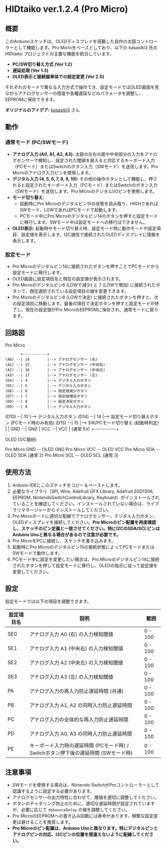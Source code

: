 # HIDtaiko ver.1.2.4 (Pro Micro)

## 概要

このArduinoスケッチは、OLEDディスプレイを搭載した自作の太鼓コントローラーとして機能します。Pro Microをベースとしており、以下の kasasiki3 氏の HIDtaiko プロジェクトの主要な機能を統合しています。

* **PC/SW切り替え方式 (Ver 1.2)**
* **遅延処理 (Ver 1.3)**
* **OLED表示と接続器単体での設定変更 (Ver 2.0)**

それぞれのモードで異なる入力方式で操作でき、設定モードではOLED画面を見ながらアナログセンサーの感度や各種遅延などのパラメータを調整し、EEPROMに保存できます。

**オリジナルのアイデア:** [kasasiki3](https://github.com/kasasiki3) さん

## 動作

### 通常モード (PC/SWモード)

- **アナログ入力 (A0, A1, A2, A3):** 太鼓の左右の面や中央部分の入力をアナログセンサーで検知し、設定された閾値を超えると対応するキーボード入力（PCモード）またはSwitchのボタン入力（SWモード）を送信します。Pro Microのアナログ入力ピンを使用します。
- **デジタル入力 (4, 5, 6, 7, 8, 9, 10):** その他の操作ボタンとして機能し、押されると設定されたキーボード入力（PCモード）またはSwitchのボタン入力（SWモード）を送信します。Pro MicroのデジタルI/Oピンを使用します。
- **モード切り替え:**
    - 起動時にPro Microのデジタルピン15の状態を読み取り、HIGHであればSWモード、LOWであればPCモードで起動します。
    - PCモード中にPro Microのデジタルピン14のボタンを押すと設定モードに移行します。SWモード中は設定モードへの移行はできません。
- **OLED表示:** 起動時やモード切り替え時、設定モード時に動作モードや設定項目、設定値を表示します。I2C通信で接続されたOLEDディスプレイに情報を表示します。

### 設定モード

- Pro Microのデジタルピン14に接続されたボタンを押すことでPCモードから設定モードに移行します。
- OLED画面に設定項目名と現在の設定値が表示されます。
- Pro Microのデジタルピン6 (LOWで減少) と 7 (LOWで増加) に接続されたボタンで、現在選択されている設定項目の値を変更できます。
- Pro Microのデジタルピン8 (LOWで決定) に接続されたボタンを押すと、次の設定項目に移動します。最後の項目で決定ボタンを押すと設定モードが終了し、現在の設定値がPro MicroのEEPROMに保存され、通常モードに戻ります。

## 回路図
 Pro Micro

           +-----------+
    (A0) --| 14        |--> アナログセンサー (右)
    (A1) --| 15        |--> アナログセンサー (中央右)
    (A2) --| 16        |--> アナログセンサー (中央左)
    (A3) --| 17        |--> アナログセンサー (左)
    (D4) --| 4         |--> デジタル入力ボタン
    (D5) --| 5         |--> デジタル入力ボタン
    (D6) --| 6         |--> 設定値減少ボタン
    (D7) --| 7         |--> 設定値増加ボタン
    (D8) --| 8         |--> 設定決定ボタン
    (D9) --| 9         |--> デジタル入力ボタン
   (D10) --| 10        |--> デジタル入力ボタン
   (D14) --| 14        |--> 設定モード切り替えボタン (PCモード時のみ有効)
   (D15) --| 15        |--> SW/PCモード切り替え (起動時判定)
           |           |
     GND --| GND       |
     VCC --| VCC       | (通常 5V)
           +-----------+

 OLED (I2C接続)

 Pro Micro GND -- OLED GND
 Pro Micro VCC -- OLED VCC
 Pro Micro SDA -- OLED SDA (通常 2)
 Pro Micro SCL -- OLED SCL (通常 3)

## 使用方法

1. Arduino IDEにこのスケッチをコピー＆ペーストします。
2. 必要なライブラリ（SPI, Wire, Adafruit GFX Library, Adafruit SSD1306, EEPROM, NintendoSwitchControlLibrary, Keyboard）がインストールされていることを確認してください。インストールされていない場合は、ライブラリマネージャーからインストールしてください。
3. Pro Microボードに適切な配線でアナログセンサー、デジタル入力ボタン、OLEDディスプレイを接続してください。**Pro Microのピン配置を再度確認し、スケッチのピン定義と一致させてください。特にI2CのSDA/SCLピンはArduino Unoと異なる場合があるので注意が必要です。**
4. Pro MicroをPCに接続し、スケッチを書き込みます。
5. 起動時にPro Microのデジタルピン15の接続状態によってPCモードまたはSWモードで動作します。
6. PCモード中に設定を変更したい場合は、Pro Microのデジタルピン14に接続されたボタンを押して設定モードに移行し、OLEDの指示に従って設定値を変更してください。

## 設定

設定モードでは以下の項目を調整できます。

| 設定項目名 | 説明                                                                 | 範囲    |
|------------|----------------------------------------------------------------------|---------|
| SE0        | アナログ入力 A0 (右) の入力検知閾値                                     | 0 - 100 |
| SE1        | アナログ入力 A1 (中央右) の入力検知閾値                                 | 0 - 100 |
| SE2        | アナログ入力 A2 (中央左) の入力検知閾値                                 | 0 - 100 |
| SE3        | アナログ入力 A3 (左) の入力検知閾値                                     | 0 - 100 |
| PA         | アナログ入力の再入力防止遅延時間 (共通)                                | 0 - 100 |
| PB         | アナログ入力 A1, A2 の同時入力防止遅延時間                             | 0 - 100 |
| PC         | アナログ入力の全体的な再入力防止遅延時間                               | 0 - 100 |
| PD         | アナログ入力 A0, A3 の同時入力防止遅延時間                             | 0 - 100 |
| PE         | キーボード入力時の遅延時間 (PCモード時) / Switchボタン押下後の遅延時間 (SWモード時) | 0 - 100 |

## 注意事項

- SWモードを使用する場合は、Nintendo SwitchがProコントローラーとして認識するように設定する必要があります。
- アナログセンサーの出力特性に合わせて、閾値を適切に調整してください。
- ボタンのチャタリング防止のために、適切な遅延時間が設定されていますが、必要に応じて `debounceDelay` の値を調整してください。
- Pro MicroのEEPROMへの書き込み回数には寿命があります。頻繁な設定変更は避けることを推奨します。
- **Pro Microのピン配置は、Arduino Unoと異なります。特にデジタルピンとアナログピンの対応、I2Cピンの位置を間違えないように配線してください。**

